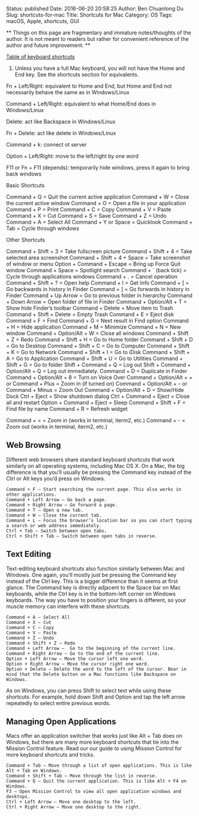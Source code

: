 Status: published
Date: 2016-06-20 20:58:25
Author: Ben Chuanlong Du
Slug: shortcuts-for-mac
Title: Shortcuts for Mac
Category: OS
Tags: macOS, Apple, shortcuts, GUI

**
Things on this page are
fragmentary and immature notes/thoughts of the author.
It is not meant to readers
but rather for convenient reference of the author and future improvement.
**

[Table of keyboard shortcuts](https://en.wikipedia.org/wiki/Windows_shortcuts)

1. Unless you have a full Mac keyboard, 
    you will not have the Home and End key. 
    See the shortcuts section for equivalents. 


Fn + Left/Right: equivalent to Home and End, but Home and End not necessarily behave the same as in Windows/Linux

Command + Left/Right: equivalent to what Home/End does in Windows/Linux

Delete: act like Backspace in Windows/Linux

Fn + Delete: act like delete in Windows/Linux

Command + k: connect ot server

Option + Left/Right: move to the left/right by one word

F11 or Fn + F11 (depends): temporarily hide windows, press it again to bring back windows 

Basic Shortcuts

Command + Q = Quit the current active application
Command + W = Close the current active window
Command + O = Open a file in your application
Command + P = Print
Command + C = Copy
Command + V = Paste
Command + X = Cut
Command + S = Save
Command + Z = Undo
Command + A = Select All
Command + Y or Space = Quicklook
Command + Tab = Cycle through windows

Other Shortcuts

Command + Shift + 3 = Take fullscreen picture
Command + Shift + 4 = Take selected area screenshot
Command + Shift + 4 + Space = Take screenshot of window or menu
Option + Command + Escape = Bring up Force Quit window
Command + Space = Spotlight search
Command + ` (back tick) = Cycle through applications windows
Command + . = Cancel operation
Command + Shift + ? = Open help
Command + I = Get Info
Command + [ = Go backwards in history in Finder
Command + ] = Go forwards in history in Finder
Command + Up Arrow = Go to previous folder in hierarchy
Command + Down Arrow = Open folder of file in Finder
Command + Option/Alt + T = Show hide Finder’s toolbar
Command + Delete = Move item to Trash
Command + Shift + Delete = Empty Trash
Command + E = Eject disk
Command + F = Find
Command + G = Next result in Find option
Command + H = Hide application
Command + M = Minimize
Command + N = New window
Command + Option/Alt + W = Close all windows
Command + Shift + Z = Redo
Command + Shift + H = Go to Home folder
Command + Shift + D = Go to Desktop
Command + Shift + C = Go to Computer
Command + Shift + K = Go to Network
Command + Shift + I = Go to iDisk
Command + Shift + A = Go to Application
Command + Shift + U = Go to Utilities
Command + Shift + G = Go to folder
Shift + Command + Q = Log out
Shift + Command + Option/Alt + Q = Log out immediately.
Command + D = Duplicate in Finder
Command + Option/Alt + 8 = Turn on Voice Over
Command + Option/Alt + + or Command + Plus = Zoom in (if turned on)
Command + Option/Alt + – or Command + Minus = Zoom Out
Command + Option/Alt + D = Show/Hide Dock
Ctrl + Eject = Show shutdown dialog
Ctrl + Command + Eject = Close all and restart
Option + Command + Eject = Sleep
Command + Shift + F = Find file by name
Command + R = Refresh widget







Command + = = Zoom in (works in terminal, iterm2, etc.)
Command + - = Zoom out (works in terminal, iterm2, etc.)


## Web Browsing

Different web browsers share standard keyboard shortcuts 
that work similarly on all operating systems, 
including Mac OS X. On a Mac, the big difference is 
that you’ll usually be pressing the Command key instead of the Ctrl 
or Alt keys you’d press on Windows.

    Command + F – Start searching the current page. This also works in other applications.
    Command + Left Arrow – Go back a page.
    Command + Right Arrow – Go forward a page.
    Command + T – Open a new tab.
    Command + W – Close the current tab.
    Command + L – Focus the browser’s location bar so you can start typing a search or web address immediately.
    Ctrl + Tab – Switch between open tabs.
    Ctrl + Shift + Tab – Switch between open tabs in reverse.


## Text Editing

Text-editing keyboard shortcuts also function similarly between Mac and Windows. 
One again, you’ll mostly just be pressing the Command key instead of the Ctrl key. 
This is a bigger difference than it seems at first glance. 
The Command key is directly adjacent to the Space bar on Mac keyboards, 
while the Ctrl key is in the bottom-left corner on Windows keyboards. 
The way you have to position your fingers is different, 
so your muscle memory can interfere with these shortcuts.

    Command + A – Select All
    Command + X – Cut
    Command + C – Copy
    Command + V – Paste
    Command + Z – Undo
    Command + Shift + Z – Redo
    Command + Left Arrow –  Go to the beginning of the current line.
    Command + Right Arrow – Go to the end of the current line.
    Option + Left Arrow – Move the cursor left one word.
    Option + Right Arrow – Move the cursor right one word.
    Option + Delete – Delete the word to the left of the cursor. Bear in mind that the Delete button on a Mac functions like Backspace on Windows.

As on Windows, you can press Shift to select text while using these shortcuts. For example, hold down Shift and Option and tap the left arrow repeatedly to select entire previous words.

## Managing Open Applications

Macs offer an application switcher that works just like Alt + Tab does on Windows, 
but there are many more keyboard shortcuts that tie into the Mission Control feature. 
Read our our guide to using Mission Control for more keyboard shortcuts and tricks.

    Command + Tab – Move through a list of open applications. This is like Alt + Tab on Windows.
    Command + Shift + Tab – Move through the list in reverse.
    Command + Q – Quit the current application. This is like Alt + F4 on Windows.
    F3 – Open Mission Control to view all open application windows and desktops.
    Ctrl + Left Arrow – Move one desktop to the left.
    Ctrl + Right Arrow – Move one desktop to the right.

